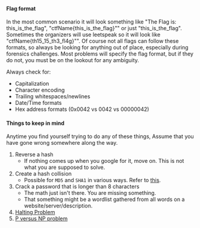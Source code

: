 #### Flag format
In the most common scenario it will look something like "The Flag is: this_is_the_flag", "ctfName{this_is_the_flag}"" or just "this_is_the_flag". Sometimes the organizers will use leetspeak so it will look like "ctfName{th15_15_th3_fl4g}"". Of course not all flags can follow these formats, so always be looking for anything out of place, especially during forensics challenges. Most problems will specify the flag format, but if they do not, you must be on the lookout for any ambiguity.

Always check for:
- Capitalization
- Character encoding
- Trailing whitespaces/newlines
- Date/Time formats
- Hex address formats (0x0042 vs 0042 vs 00000042)

#### Things to keep in mind

Anytime you find yourself trying to do any of these things, Assume that you have gone wrong somewhere along the way.

1. Reverse a hash
	- If nothing comes up when you google for it, move on. This is not what you are supposed to solve.
2. Create a hash collision
	- Possible for `MD5` and `SHA1` in various ways. Refer to [this](https://github.com/corkami/collisions).
3. Crack a password that is longer than 8 characters
	- The math just isn't there. You are missing something.
	- That something might be a wordlist gathered from all words on a website/server/description.
4. [Halting Problem](https://en.wikipedia.org/wiki/Halting_problem)
5. [P versus NP problem](https://en.wikipedia.org/wiki/P_versus_NP_problem)